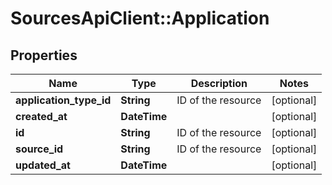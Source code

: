 # SourcesApiClient::Application

## Properties
Name | Type | Description | Notes
------------ | ------------- | ------------- | -------------
**application_type_id** | **String** | ID of the resource | [optional] 
**created_at** | **DateTime** |  | [optional] 
**id** | **String** | ID of the resource | [optional] 
**source_id** | **String** | ID of the resource | [optional] 
**updated_at** | **DateTime** |  | [optional] 


